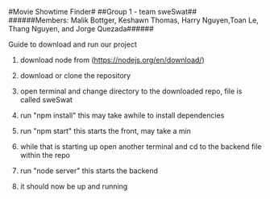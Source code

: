 #Movie Showtime Finder# 
##Group 1 - team sweSwat##   
######Members: Malik Bottger, Keshawn Thomas, Harry Nguyen,Toan Le, Thang Nguyen, and Jorge Quezada######  

Guide to download and run our project
1. download node from (https://nodejs.org/en/download/)
2. download or clone the repository
3. open terminal and change directory to the downloaded repo, file is called sweSwat
4. run "npm install" this may take awhile to install dependencies
5. run "npm start" this starts the front, may take a min

6. while that is starting up open another terminal and cd to the backend file within the repo
7. run "node server" this starts the backend

8. it should now be up and running




